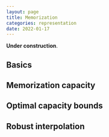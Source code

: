 ```yaml
---
layout: page
title: Memorization
categories: representation
date: 2022-01-17
---
```



**Under construction**.

## Basics

## Memorization capacity

## Optimal capacity bounds

## Robust interpolation
